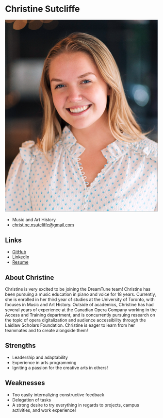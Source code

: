 # Christine Sutcliffe

![Christine Sutcliffe Profile](./Christine.Sutcliffe.png)

- Music and Art History
- christine.nsutcliffe@gmail.com

## Links

- [GitHub](https://github.com/christinesutcliffe)
- [LinkedIn](https://www.linkedin.com/in/christinesutcliffe/)
- [Resume](https://drive.google.com/file/d/1cvKm2n7cdHVTe4xH0zsz-Y16L0N-Hndx/view?usp=sharing)

## About Christine

Christine is very excited to be joining the DreamTune team! Christine has been pursuing a music education in piano and voice for 18 years. Currently, she is enrolled in her third year of studies at the University of Toronto, with focuses in Music and Art History. Outside of academics, Christine has had several years of experience at the Canadian Opera Company working in the Access and Training department, and is concurrently pursuing research on the topic of opera digitalization and audience accessibility through the Laidlaw Scholars Foundation. Christine is eager to learn from her teammates and to create alongside them!  

## Strengths

- Leadership and adaptability
- Experience in arts programming
- Igniting a passion for the creative arts in others!

## Weaknesses

- Too easily internalizing constructive feedback 
- Delegation of tasks
- A strong desire to try everything in regards to projects, campus activities, and work experience!
